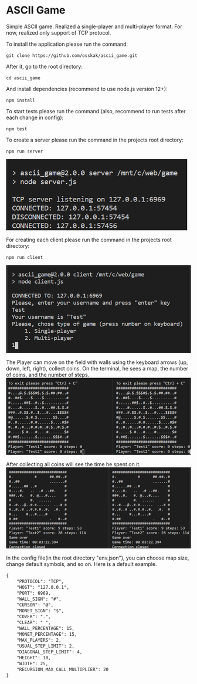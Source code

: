 # ASCII Game
Simple ASCII game. Realized a single-player and multi-player format. For now, realized only support of TCP protocol.

To install the application please run the command:
```
git clone https://github.com/osskak/ascii_game.git
```

After it, go to the root directory:
```
cd ascii_game
```

And install dependencies (recommend to use node.js version 12+):
```
npm install
```

To start tests please run the command (also, recommend to run tests after each change in config):
```
npm test
```

To create a server please run the command in the projects root directory:
```
npm run server
```
![running of server](https://github.com/osskak/ascii_game/blob/master/static/img/server.png?raw=true)


For creating each client please run the command in the projects root directory:
```
npm run client
```
![running of client](https://github.com/osskak/ascii_game/blob/master/static/img/client.png?raw=true)

The Player can move on the field with walls using the keyboard arrows (up, down, left, right), collect coins.
On the terminal, he sees a map, the number of coins, and the number of steps.
![game started](https://github.com/osskak/ascii_game/blob/master/static/img/game_started.png?raw=true)

After collecting all coins will see the time he spent on it.
![game over](https://github.com/osskak/ascii_game/blob/master/static/img/game_over.png?raw=true)

In the config file(in the root directory "env.json"), you can choose map size, change default symbols, and so on.
Here is a default example.
```
{
    "PROTOCOL": "TCP",
    "HOST": "127.0.0.1",
    "PORT": 6969,
    "WALL_SIGN": "#",
    "CURSOR": "@",
    "MONET_SIGN": "$",
    "COVER": ".",
    "CLEAR": " ",
    "WALL_PERCENTAGE": 15,
    "MONET_PERCENTAGE": 15,
    "MAX_PLAYERS": 2,
    "USUAL_STEP_LIMIT": 2,
    "DIAGONAL_STEP_LIMIT": 4,
    "HEIGHT": 10,
    "WIDTH": 25,
    "RECURSION_MAX_CALL_MULTIPLIER": 20
}
```